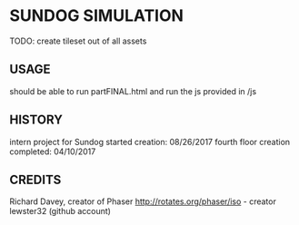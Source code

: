 # SUNDOG SIMULATION

TODO: create tileset out of all assets

## USAGE

should be able to run partFINAL.html and run the js provided in /js

## HISTORY

intern project for Sundog
started creation:                   08/26/2017
fourth floor creation completed:     04/10/2017


## CREDITS

Richard Davey, creator of Phaser
http://rotates.org/phaser/iso - creator lewster32 (github account)